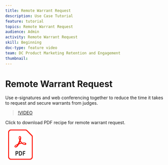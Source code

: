```yaml
---
title: Remote Warrant Request
description: Use Case Tutorial
feature: tutorial
topics: Remote Warrant Request
audience: Admin
activity: Remote Warrant Request
skill: Beginning
doc-type: feature video
team: DC Product Marketing Retention and Engagement
thumbnail:
---
```


# Remote Warrant Request

Use e-signatures and web conferencing together to reduce the time it takes to request and secure warrants from judges.

>[!VIDEO](https://video.tv.adobe.com/v/33813?hidetitle=true)

Click to download PDF recipe for remote warrant request.

[![Download PDF Recipe](../assets/acrobat_PDF_96.png)](../assets/UseCaseRecipe-EN-Remote-Warrant-Request.pdf)